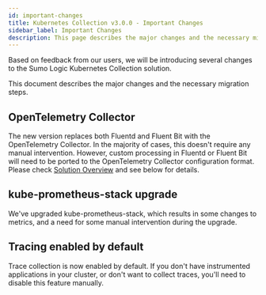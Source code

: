 ```yaml
---
id: important-changes
title: Kubernetes Collection v3.0.0 - Important Changes
sidebar_label: Important Changes
description: This page describes the major changes and the necessary migration steps.
---
```


Based on feedback from our users, we will be introducing several changes to the Sumo Logic Kubernetes Collection solution.

This document describes the major changes and the necessary migration steps.

## OpenTelemetry Collector

The new version replaces both Fluentd and Fluent Bit with the OpenTelemetry Collector. In the majority of cases, this doesn't require any manual intervention. However, custom processing in Fluentd or Fluent Bit will need to be ported to the OpenTelemetry Collector configuration format. Please check [Solution Overview][solution-overview] and see below for details.

[solution-overview]: https://github.com/SumoLogic/sumologic-kubernetes-collection/blob/main/docs/README.md#solution-overview

## kube-prometheus-stack upgrade

We've upgraded kube-prometheus-stack, which results in some changes to metrics, and a need for some manual intervention during the upgrade.

## Tracing enabled by default

Trace collection is now enabled by default. If you don't have instrumented applications in your cluster, or don't want to collect traces,
you'll need to disable this feature manually.
